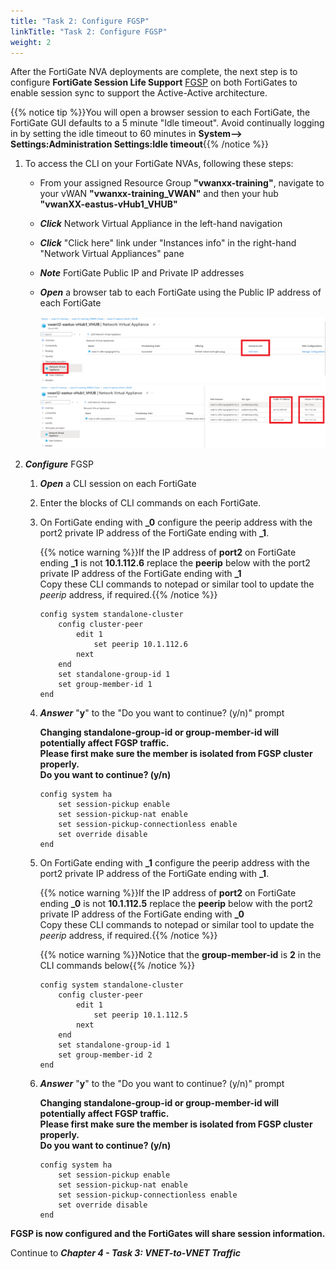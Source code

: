 ```yaml
---
title: "Task 2: Configure FGSP"
linkTitle: "Task 2: Configure FGSP"
weight: 2
---
```


After the FortiGate NVA deployments are complete, the next step is to configure **FortiGate Session Life Support** [FGSP](https://docs.fortinet.com/document/fortigate/7.4.4/administration-guide/869218/fgsp-basic-peer-setup) on both FortiGates to enable session sync to support the Active-Active architecture.

{{% notice tip %}}You will open a browser session to each FortiGate, the FortiGate GUI defaults to a 5 minute "Idle timeout". Avoid continually logging in by setting the idle timeout to 60 minutes in **System--> Settings:Administration Settings:Idle timeout**{{% /notice %}}

1. To access the CLI on your FortiGate NVAs, following these steps:

    - From your assigned Resource Group **"vwanxx-training"**, navigate to your vWAN **"vwanxx-training_VWAN"** and then your hub **"vwanXX-eastus-vHub1_VHUB"**
    - ***Click*** Network Virtual Appliance in the left-hand navigation
    - ***Click*** "Click here" link under "Instances info" in the right-hand "Network Virtual Appliances" pane
    - ***Note*** FortiGate Public IP and Private IP addresses
    - ***Open*** a browser tab to each FortiGate using the Public IP address of each FortiGate

        ![](../images/4_2-configure-fgsp-1.PNG)
        ![](../images/4_2-configure-fgsp-2.PNG)

1. ***Configure*** FGSP

    1. ***Open*** a CLI session on each FortiGate
    1. Enter the blocks of CLI commands on each FortiGate.

    1. On FortiGate ending with **_0** configure the peerip address with the port2 private IP address of the FortiGate ending with **_1**.

        {{% notice warning %}}If the IP address of **port2** on FortiGate ending **_1** is not **10.1.112.6** replace the **peerip** below with the port2 private IP address of the FortiGate ending with **_1**</br>
        Copy these CLI commands to notepad or similar tool to update the *peerip* address, if required.{{% /notice %}}

        ```basic
        config system standalone-cluster
            config cluster-peer
                edit 1
                    set peerip 10.1.112.6
                next
            end
            set standalone-group-id 1
            set group-member-id 1
        end
        ```

    1. ***Answer*** "**y**" to the "Do you want to continue? (y/n)" prompt

        **Changing standalone-group-id or group-member-id will potentially affect FGSP traffic.**</br>
        **Please first make sure the member is isolated from FGSP cluster properly.**</br>
        **Do you want to continue? (y/n)**</br>

        ```basic
        config system ha
            set session-pickup enable
            set session-pickup-nat enable
            set session-pickup-connectionless enable
            set override disable
        end
        ```

    1. On FortiGate ending with **_1** configure the peerip address with the port2 private IP address of the FortiGate ending with **_1**.

        {{% notice warning %}}If the IP address of **port2** on FortiGate ending **_0** is not **10.1.112.5** replace the **peerip** below with the port2 private IP address of the FortiGate ending with **_0**</br>
        Copy these CLI commands to notepad or similar tool to update the *peerip* address, if required.{{% /notice %}}

        {{% notice warning %}}Notice that the **group-member-id** is **2** in the CLI commands below{{% /notice %}}

        ```basic
        config system standalone-cluster
            config cluster-peer
                edit 1
                    set peerip 10.1.112.5
                next
            end
            set standalone-group-id 1
            set group-member-id 2
        end
        ```

    1. ***Answer*** "**y**" to the "Do you want to continue? (y/n)" prompt

        **Changing standalone-group-id or group-member-id will potentially affect FGSP traffic.**</br>
        **Please first make sure the member is isolated from FGSP cluster properly.**</br>
        **Do you want to continue? (y/n)**</br>

        ```basic
        config system ha
            set session-pickup enable
            set session-pickup-nat enable
            set session-pickup-connectionless enable
            set override disable
        end
        ```

**FGSP is now configured and the FortiGates will share session information.**

Continue to ***Chapter 4 - Task 3: VNET-to-VNET Traffic***
